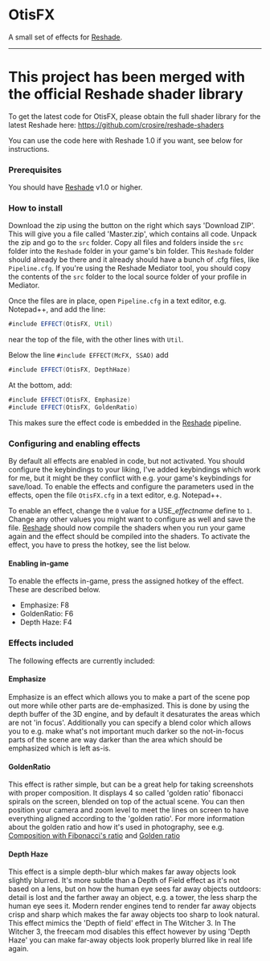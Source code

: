# OtisFX
A small set of effects for [Reshade](http://reshade.me). 

----------------
# This project has been merged with the official Reshade shader library
To get the latest code for OtisFX, please obtain the full shader library for the latest Reshade here: 
https://github.com/crosire/reshade-shaders

You can use the code here with Reshade 1.0 if you want, see below for instructions. 

### Prerequisites
You should have [Reshade](http://reshade.me) v1.0 or higher.

### How to install
Download the zip using the button on the right which says 'Download ZIP'. This will give you a file called 'Master.zip', which contains all code. Unpack the zip and go to the `src` folder. Copy all files and folders inside the `src` folder into the `Reshade` folder in your game's bin folder. This `Reshade` folder should already be there and it already should have a bunch of .cfg files, like `Pipeline.cfg`. If you're using the Reshade Mediator tool, you should copy the contents of the `src` folder to the local source folder of your profile in Mediator. 

Once the files are in place, open `Pipeline.cfg` in a text editor, e.g. Notepad++, and add the line:
``` java
#include EFFECT(OtisFX, Util)
```

near the top of the file, with the other lines with `Util`. 

Below the line `#include EFFECT(McFX, SSAO)` add
``` java
#include EFFECT(OtisFX, DepthHaze)
```

At the bottom, add:
``` java
#include EFFECT(OtisFX, Emphasize)
#include EFFECT(OtisFX, GoldenRatio)
```

This makes sure the effect code is embedded in the [Reshade](http://reshade.me) pipeline.

### Configuring and enabling effects
By default all effects are enabled in code, but not activated. You should configure the keybindings to your liking, I've added keybindings which work for me, but it might be they conflict with e.g. your game's keybindings for save/load. To enable the effects and configure the parameters used in the effects, open the file `OtisFX.cfg` in a text editor, e.g. Notepad++. 

To enable an effect, change the `0` value for a USE_*effectname* define to `1`. Change any other values you might want to configure as well and save the file. [Reshade](http://reshade.me) should now compile the shaders when you run your game again and the effect should be compiled into the shaders. To activate the effect, you have to press the hotkey, see the list below. 

#### Enabling in-game
To enable the effects in-game, press the assigned hotkey of the effect. These are described below.

 * Emphasize: F8
 * GoldenRatio: F6
 * Depth Haze: F4
 
### Effects included
The following effects are currently included: 

#### Emphasize
Emphasize is an effect which allows you to make a part of the scene pop out more while other parts are de-emphasized. This is done by using the depth buffer of the 3D engine, and by default it desaturates the areas which are not 'in focus'. Additionally you can specify a blend color which allows you to e.g. make what's not important much darker so the not-in-focus parts of the scene are way darker than the area which should be emphasized which is left as-is. 

#### GoldenRatio
This effect is rather simple, but can be a great help for taking screenshots with proper composition. It displays 4 so called 'golden ratio' fibonacci spirals on the screen, blended on top of the actual scene. You can then position your camera and zoom level to meet the lines on screen to have everything aligned according to the 'golden ratio'. For more information about the golden ratio and how it's used in photography, see e.g. [Composition with Fibonacci's ratio](http://digital-photography-school.com/divine-composition-with-fibonaccis-ratio-the-rule-of-thirds-on-steroids/) and [Golden ratio](https://en.wikipedia.org/wiki/Golden_ratio)

#### Depth Haze
This effect is a simple depth-blur which makes far away objects look slightly blurred. It's more subtle than a Depth of Field effect as it's not based on a lens, but on how the human eye sees far away objects outdoors: detail is lost and the farther away an object, e.g. a tower, the less sharp the human eye sees it. Modern render engines tend to render far away objects crisp and sharp which makes the far away objects too sharp to look natural. This effect mimics the 'Depth of field' effect in The Witcher 3. In The Witcher 3, the freecam mod disables this effect however by using 'Depth Haze' you can make far-away objects look properly blurred like in real life again. 

